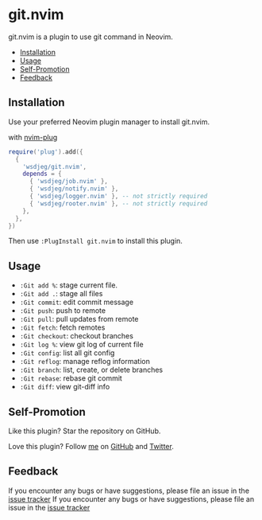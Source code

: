 # git.nvim

git.nvim is a plugin to use git command in Neovim.

<!-- vim-markdown-toc GFM -->

* [Installation](#installation)
* [Usage](#usage)
* [Self-Promotion](#self-promotion)
* [Feedback](#feedback)

<!-- vim-markdown-toc -->

## Installation

Use your preferred Neovim plugin manager to install git.nvim.

with [nvim-plug](https://github.com/wsdjeg/nvim-plug)

```lua
require('plug').add({
  {
    'wsdjeg/git.nvim',
    depends = {
      { 'wsdjeg/job.nvim' },
      { 'wsdjeg/notify.nvim' },
      { 'wsdjeg/logger.nvim' }, -- not strictly required
      { 'wsdjeg/rooter.nvim' }, -- not strictly required
    },
  },
})
```

Then use `:PlugInstall git.nvim` to install this plugin.

## Usage

- `:Git add %`: stage current file.
- `:Git add .`: stage all files
- `:Git commit`: edit commit message
- `:Git push`: push to remote
- `:Git pull`: pull updates from remote
- `:Git fetch`: fetch remotes
- `:Git checkout`: checkout branches
- `:Git log %`: view git log of current file
- `:Git config`: list all git config
- `:Git reflog`: manage reflog information
- `:Git branch`: list, create, or delete branches
- `:Git rebase`: rebase git commit
- `:Git diff`: view git-diff info

## Self-Promotion

Like this plugin? Star the repository on
GitHub.

Love this plugin? Follow [me](https://wsdjeg.net/) on
[GitHub](https://github.com/wsdjeg) and
[Twitter](http://twitter.com/wsdtty).

## Feedback

If you encounter any bugs or have suggestions, please file an issue in the [issue tracker](https://github.com/wsdjeg/git.nvim/issues)
If you encounter any bugs or have suggestions, please file an issue in the [issue tracker](https://github.com/wsdjeg/git.nvim/issues)
